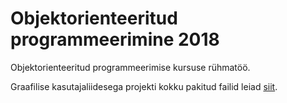 # Objektorienteeritud programmeerimine 2018
Objektorienteeritud programmeerimise kursuse rühmatöö.

Graafilise kasutajaliidesega projekti kokku pakitud failid leiad [siit]().
